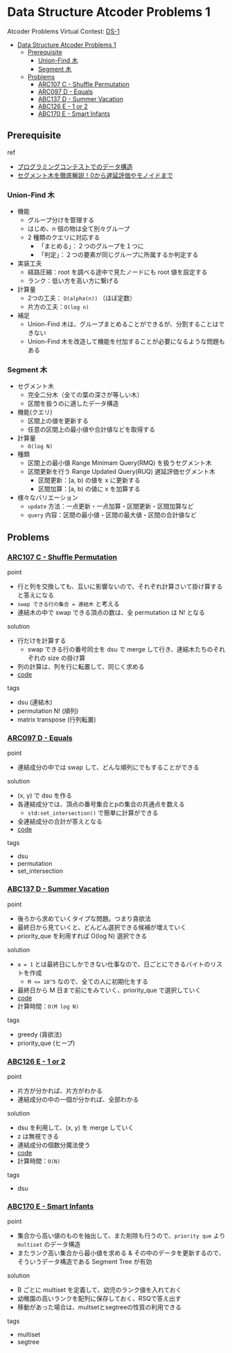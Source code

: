 # Data Structure Atcoder Problems 1

Atcoder Problems Virtual Contest: [DS-1](https://kenkoooo.com/atcoder/#/contest/show/d39b7676-26a5-41fd-b0a1-d51962723eb9)

- [Data Structure Atcoder Problems 1](#data-structure-atcoder-problems-1)
  - [Prerequisite](#prerequisite)
    - [Union-Find 木](#union-find-木)
    - [Segment 木](#segment-木)
  - [Problems](#problems)
    - [ARC107 C - Shuffle Permutation](#arc107-c---shuffle-permutation)
    - [ARC097 D - Equals](#arc097-d---equals)
    - [ABC137 D - Summer Vacation](#abc137-d---summer-vacation)
    - [ABC126 E - 1 or 2](#abc126-e---1-or-2)
    - [ABC170 E - Smart Infants](#abc170-e---smart-infants)

## Prerequisite

ref
- [プログラミングコンテストでのデータ構造](https://www.slideshare.net/iwiwi/ss-3578491)
- [セグメント木を徹底解説！0から遅延評価やモノイドまで](https://algo-logic.info/segment-tree/)

### Union-Find 木
- 機能
  - グループ分けを管理する
  - はじめ、n 個の物は全て別々グループ
  - 2 種類のクエリに対応する
    - 「まとめる」：２つのグループを１つに
    - 「判定」：２つの要素が同じグループに所属するか判定する
- 実装工夫
  - 経路圧縮：root を調べる途中で見たノードにも root 値を設定する
  - ランク：低い方を高い方に繋げる
- 計算量
  - 2つの工夫： `O(alpha(n))` （ほぼ定数）
  - 片方の工夫：`O(log n)`
- 補足
  - Union-Find 木は、グループまとめることができるが、分割することはできない
  - Union-Find 木を改造して機能を付加することが必要になるような問題もある

### Segment 木

- セグメント木
  - 完全二分木（全ての葉の深さが等しい木）
  - 区間を扱うのに適したデータ構造
- 機能(クエリ)
  - 区間上の値を更新する
  - 任意の区間上の最小値や合計値などを取得する
- 計算量
  - `O(log N)`
- 種類
  - 区間上の最小値 Range Minimam Query(RMQ) を扱うセグメント木
  - 区間更新を行う Range Updated Query(RUQ) 遅延評価セグメント木
    - 区間更新：[a, b) の値を x に更新する
    - 区間加算：[a, b) の値に x を加算する
- 様々なバリエーション
  - `update` 方法：一点更新・一点加算・区間更新・区間加算など
  - `query` 内容：区間の最小値・区間の最大値・区間の合計値など

## Problems
### [ARC107 C - Shuffle Permutation](https://atcoder.jp/contests/arc107/tasks/arc107_c)

point
- 行と列を交換しても、互いに影響ないので、それぞれ計算さいて掛け算すると答えになる
- `swap できる行の集合 = 連結木` と考える
- 連結木の中で swap できる頂点の数は、全 permutation は N! となる

solution
- 行だけを計算する
  - swap できる行の番号同士を dsu で merge して行き、連結木たちのそれぞれの size の掛け算
- 列の計算は、列を行に転置して、同じく求める
- [code](https://atcoder.jp/contests/arc107/submissions/25099545)

tags
- dsu (連結木)
- permutation N! (順列)
- matrix transpose (行列転置)

### [ARC097 D - Equals](https://atcoder.jp/contests/arc097/tasks/arc097_b)

point
- 連結成分の中では swap して、どんな順列にでもすることができる

solution
- (x, y) で dsu を作る
- 各連結成分では、頂点の番号集合とpの集合の共通点を数える
  - `std:set_intersection()` で簡単に計算ができる
- 全連結成分の合計が答えとなる
- [code](https://atcoder.jp/contests/arc097/submissions/25100269)

tags
- dsu
- permutation
- set_intersection

### [ABC137 D - Summer Vacation](https://atcoder.jp/contests/abc137/tasks/abc137_d)

point
- 後ろから求めていくタイプな問題。つまり貪欲法
- 最終日から見ていくと、どんどん選択できる候補が増えていく
- priority_que を利用すれば O(log N) 選択できる

solution
- `a = 1` とは最終日にしかできない仕事なので、日ごとにできるバイトのリストを作成
  - `M <= 10^5` なので、全ての人に初期化をする
- 最終日から M 日まで前にをみていく、priority_que で選択していく
- [code](https://atcoder.jp/contests/abc137/submissions/25102171)
- 計算時間：`O(M log N)`

tags
- greedy (貪欲法)
- priority_que (ヒープ)

### [ABC126 E - 1 or 2](https://atcoder.jp/contests/abc126/tasks/abc126_e)

point
- 片方が分かれば、片方がわかる
- 連結成分の中の一個が分かれば、全部わかる

solution
- dsu を利用して、(x, y) を merge していく
- z は無視できる
- 連結成分の個数分魔法使う
- [code](https://atcoder.jp/contests/abc126/submissions/25102803)
- 計算時間：`O(N)`

tags
- dsu

### [ABC170 E - Smart Infants](https://atcoder.jp/contests/abc170/tasks/abc170_e)

point
- 集合から高い値のものを抽出して、また削除も行うので、`priority que` より `multiset` のデータ構造
- またランク高い集合から最小値を求める & その中のデータを更新するので、そういうデータ構造である Segment Tree が有効

solution
- B ごとに multiset を定義して、幼児のランク値を入れておく
- 幼稚園の高いランクを配列に保存しておく、RSQで答え出す
- 移動があった場合は、multsetとsegtreeの性質の利用できる

tags
- multiset
- segtree
